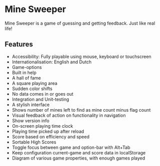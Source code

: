 # Mine Sweeper

Mine Sweeper is a game of guessing and getting feedback.
Just like real life!

## Features
-  Accessibility: Fully playable using mouse, keyboard or touchscreen
-  Internationalisation: English and Dutch
-  Game-options
-  Built in help
-  A hall of fame
-  A square playing area
-  Sudden color shifts
-  No data comes in or goes out
-  Integration and Unit-testing
-  A stylish interface
-  Shows number of mines left to find as mine count minus flag count
-  Visual feedback of action on functionality in navigation 
-  Show version info
-  On-screen playing time clock
-  Playing time picked up after reload
-  Score based on efficiency and speed
-  Sortable High Scores
-  Toggle focus between game and option-bar with Alt+Tab
-  Keep configuration current-game and score data in localStorage
-  Diagram of various game properties, with enough games played
